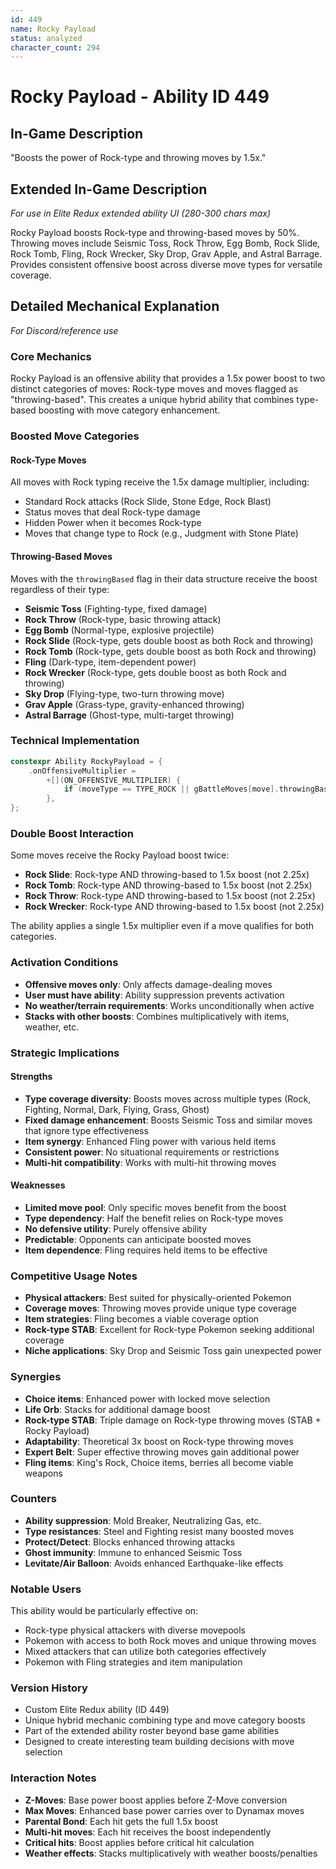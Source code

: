 ```yaml
---
id: 449
name: Rocky Payload
status: analyzed
character_count: 294
---
```


# Rocky Payload - Ability ID 449

## In-Game Description
"Boosts the power of Rock-type and throwing moves by 1.5x."

## Extended In-Game Description
*For use in Elite Redux extended ability UI (280-300 chars max)*

Rocky Payload boosts Rock-type and throwing-based moves by 50%. Throwing moves include Seismic Toss, Rock Throw, Egg Bomb, Rock Slide, Rock Tomb, Fling, Rock Wrecker, Sky Drop, Grav Apple, and Astral Barrage. Provides consistent offensive boost across diverse move types for versatile coverage.

## Detailed Mechanical Explanation
*For Discord/reference use*

### Core Mechanics
Rocky Payload is an offensive ability that provides a 1.5x power boost to two distinct categories of moves: Rock-type moves and moves flagged as "throwing-based". This creates a unique hybrid ability that combines type-based boosting with move category enhancement.

### Boosted Move Categories

#### Rock-Type Moves
All moves with Rock typing receive the 1.5x damage multiplier, including:
- Standard Rock attacks (Rock Slide, Stone Edge, Rock Blast)
- Status moves that deal Rock-type damage
- Hidden Power when it becomes Rock-type
- Moves that change type to Rock (e.g., Judgment with Stone Plate)

#### Throwing-Based Moves
Moves with the `throwingBased` flag in their data structure receive the boost regardless of their type:
- **Seismic Toss** (Fighting-type, fixed damage)
- **Rock Throw** (Rock-type, basic throwing attack)
- **Egg Bomb** (Normal-type, explosive projectile)
- **Rock Slide** (Rock-type, gets double boost as both Rock and throwing)
- **Rock Tomb** (Rock-type, gets double boost as both Rock and throwing)
- **Fling** (Dark-type, item-dependent power)
- **Rock Wrecker** (Rock-type, gets double boost as both Rock and throwing)
- **Sky Drop** (Flying-type, two-turn throwing move)
- **Grav Apple** (Grass-type, gravity-enhanced throwing)
- **Astral Barrage** (Ghost-type, multi-target throwing)

### Technical Implementation
```c
constexpr Ability RockyPayload = {
    .onOffensiveMultiplier =
        +[](ON_OFFENSIVE_MULTIPLIER) {
            if (moveType == TYPE_ROCK || gBattleMoves[move].throwingBased) MUL(1.5);
        },
};
```

### Double Boost Interaction
Some moves receive the Rocky Payload boost twice:
- **Rock Slide**: Rock-type AND throwing-based to 1.5x boost (not 2.25x)
- **Rock Tomb**: Rock-type AND throwing-based to 1.5x boost (not 2.25x)
- **Rock Throw**: Rock-type AND throwing-based to 1.5x boost (not 2.25x)
- **Rock Wrecker**: Rock-type AND throwing-based to 1.5x boost (not 2.25x)

The ability applies a single 1.5x multiplier even if a move qualifies for both categories.

### Activation Conditions
- **Offensive moves only**: Only affects damage-dealing moves
- **User must have ability**: Ability suppression prevents activation
- **No weather/terrain requirements**: Works unconditionally when active
- **Stacks with other boosts**: Combines multiplicatively with items, weather, etc.

### Strategic Implications

#### Strengths
- **Type coverage diversity**: Boosts moves across multiple types (Rock, Fighting, Normal, Dark, Flying, Grass, Ghost)
- **Fixed damage enhancement**: Boosts Seismic Toss and similar moves that ignore type effectiveness
- **Item synergy**: Enhanced Fling power with various held items
- **Consistent power**: No situational requirements or restrictions
- **Multi-hit compatibility**: Works with multi-hit throwing moves

#### Weaknesses
- **Limited move pool**: Only specific moves benefit from the boost
- **Type dependency**: Half the benefit relies on Rock-type moves
- **No defensive utility**: Purely offensive ability
- **Predictable**: Opponents can anticipate boosted moves
- **Item dependence**: Fling requires held items to be effective

### Competitive Usage Notes
- **Physical attackers**: Best suited for physically-oriented Pokemon
- **Coverage moves**: Throwing moves provide unique type coverage
- **Item strategies**: Fling becomes a viable coverage option
- **Rock-type STAB**: Excellent for Rock-type Pokemon seeking additional coverage
- **Niche applications**: Sky Drop and Seismic Toss gain unexpected power

### Synergies
- **Choice items**: Enhanced power with locked move selection
- **Life Orb**: Stacks for additional damage boost
- **Rock-type STAB**: Triple damage on Rock-type throwing moves (STAB + Rocky Payload)
- **Adaptability**: Theoretical 3x boost on Rock-type throwing moves
- **Expert Belt**: Super effective throwing moves gain additional power
- **Fling items**: King's Rock, Choice items, berries all become viable weapons

### Counters
- **Ability suppression**: Mold Breaker, Neutralizing Gas, etc.
- **Type resistances**: Steel and Fighting resist many boosted moves
- **Protect/Detect**: Blocks enhanced throwing attacks
- **Ghost immunity**: Immune to enhanced Seismic Toss
- **Levitate/Air Balloon**: Avoids enhanced Earthquake-like effects

### Notable Users
This ability would be particularly effective on:
- Rock-type physical attackers with diverse movepools
- Pokemon with access to both Rock moves and unique throwing moves
- Mixed attackers that can utilize both categories effectively
- Pokemon with Fling strategies and item manipulation

### Version History
- Custom Elite Redux ability (ID 449)
- Unique hybrid mechanic combining type and move category boosts
- Part of the extended ability roster beyond base game abilities
- Designed to create interesting team building decisions with move selection

### Interaction Notes
- **Z-Moves**: Base power boost applies before Z-Move conversion
- **Max Moves**: Enhanced base power carries over to Dynamax moves
- **Parental Bond**: Each hit gets the full 1.5x boost
- **Multi-hit moves**: Each hit receives the boost independently
- **Critical hits**: Boost applies before critical hit calculation
- **Weather effects**: Stacks multiplicatively with weather boosts/penalties